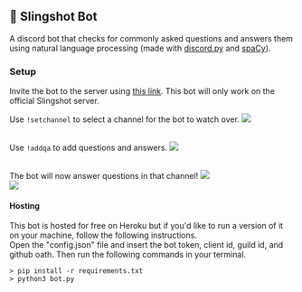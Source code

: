 ## 🚀 Slingshot Bot
A discord bot that checks for commonly asked questions and answers them using natural language processing (made with [discord.py](https://discordpy.readthedocs.io/en/stable/api.html#) and [spaCy](https://spacy.io/)).

### Setup
Invite the bot to the server using [this link](https://discord.com/oauth2/authorize?client_id=843968680680488980&scope=bot&permissions=8). This bot will only work on the official Slingshot server.
<br>

Use `!setchannel` to select a channel for the bot to watch over.
<img src="https://i.imgur.com/OpgTkLy.png"><br>
<br>

Use `!addqa` to add questions and answers.
<img src="https://i.imgur.com/J3D370B.png"><br>
<br>

The bot will now answer questions in that channel!
<img src="https://i.imgur.com/lvbqM12.png"><br>
<img src="https://i.imgur.com/OcK7rxX.png"><br>

#### Hosting
This bot is hosted for free on Heroku but if you'd like to run a version of it on your machine, follow the following instructions.
<br>
Open the "config.json" file and insert the bot token, client id, guild id, and github oath. Then run the following commands in your terminal.
```
> pip install -r requirements.txt 
> python3 bot.py
```
